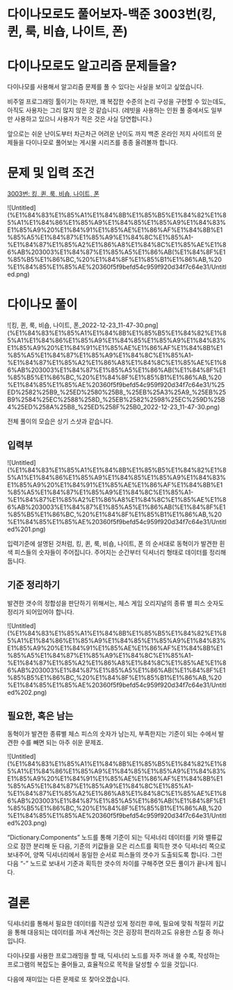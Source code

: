 # 다이나모로도 풀어보자-백준 3003번(킹, 퀸, 룩, 비숍, 나이트, 폰)

# 다이나모로도 알고리즘 문제들을?

다이나모를 사용해서 알고리즘 문제를 풀 수 있다는 사실을 보이고 싶었습니다. 

비주얼 프로그래밍 툴이기는 하지만, 꽤 복잡한 수준의 논리 구성을 구현할 수 있는데도, 아직도 사용자는 그리 많지 않은 것 같습니다. (레빗을 사용하는 인원 풀 중에서도 일부만 사용하고 있으니 사용자가 적은 것은 사실 당연합니다.)

앞으로는 쉬운 난이도부터 차근차근 어려운 난이도 까지 백준 온라인 저지 사이트의 문제들을 다이나모로 풀어보는 게시물 시리즈를 종종 올려볼까 합니다.

# 문제 및 입력 조건

[3003번: 킹, 퀸, 룩, 비숍, 나이트, 폰](https://www.acmicpc.net/problem/3003)

![Untitled](%E1%84%83%E1%85%A1%E1%84%8B%E1%85%B5%E1%84%82%E1%85%A1%E1%84%86%E1%85%A9%E1%84%85%E1%85%A9%E1%84%83%E1%85%A9%20%E1%84%91%E1%85%AE%E1%86%AF%E1%84%8B%E1%85%A5%E1%84%87%E1%85%A9%E1%84%8C%E1%85%A1-%E1%84%87%E1%85%A2%E1%86%A8%E1%84%8C%E1%85%AE%E1%86%AB%203003%E1%84%87%E1%85%A5%E1%86%AB(%E1%84%8F%E1%85%B5%E1%86%BC,%20%E1%84%8F%E1%85%B1%E1%86%AB,%20%E1%84%85%E1%85%AE%20360f5f9befd54c959f920d34f7c64e31/Untitled.png)

# 다이나모 풀이

![킹, 퀸, 룩, 비숍, 나이트, 폰_2022-12-23_11-47-30.png](%E1%84%83%E1%85%A1%E1%84%8B%E1%85%B5%E1%84%82%E1%85%A1%E1%84%86%E1%85%A9%E1%84%85%E1%85%A9%E1%84%83%E1%85%A9%20%E1%84%91%E1%85%AE%E1%86%AF%E1%84%8B%E1%85%A5%E1%84%87%E1%85%A9%E1%84%8C%E1%85%A1-%E1%84%87%E1%85%A2%E1%86%A8%E1%84%8C%E1%85%AE%E1%86%AB%203003%E1%84%87%E1%85%A5%E1%86%AB(%E1%84%8F%E1%85%B5%E1%86%BC,%20%E1%84%8F%E1%85%B1%E1%86%AB,%20%E1%84%85%E1%85%AE%20360f5f9befd54c959f920d34f7c64e31/%25ED%2582%25B9_%25ED%2580%25B8_%25EB%25A3%25A9_%25EB%25B9%2584%25EC%2588%258D_%25EB%2582%2598%25EC%259D%25B4%25ED%258A%25B8_%25ED%258F%25B0_2022-12-23_11-47-30.png)

전체 풀이의 모습은 상기 스샷과 같습니다. 

## 입력부

![Untitled](%E1%84%83%E1%85%A1%E1%84%8B%E1%85%B5%E1%84%82%E1%85%A1%E1%84%86%E1%85%A9%E1%84%85%E1%85%A9%E1%84%83%E1%85%A9%20%E1%84%91%E1%85%AE%E1%86%AF%E1%84%8B%E1%85%A5%E1%84%87%E1%85%A9%E1%84%8C%E1%85%A1-%E1%84%87%E1%85%A2%E1%86%A8%E1%84%8C%E1%85%AE%E1%86%AB%203003%E1%84%87%E1%85%A5%E1%86%AB(%E1%84%8F%E1%85%B5%E1%86%BC,%20%E1%84%8F%E1%85%B1%E1%86%AB,%20%E1%84%85%E1%85%AE%20360f5f9befd54c959f920d34f7c64e31/Untitled%201.png)

입력기준에 설명된 것처럼, 킹, 퀸, 룩, 비숍, 나이트, 폰 의 순서대로 동혁이가 발견한 흰색 피스들의 숫자들이 주어집니다. 주어지는 순간부터 딕셔너리 형태로 데이터를 정리해 둡니다.

## 기준 정리하기

발견한 갯수의 정합성을 판단하기 위해서는, 체스 게임 오리지널의 종류 별 피스 숫자도 정리가 되어있어야 합니다.

![Untitled](%E1%84%83%E1%85%A1%E1%84%8B%E1%85%B5%E1%84%82%E1%85%A1%E1%84%86%E1%85%A9%E1%84%85%E1%85%A9%E1%84%83%E1%85%A9%20%E1%84%91%E1%85%AE%E1%86%AF%E1%84%8B%E1%85%A5%E1%84%87%E1%85%A9%E1%84%8C%E1%85%A1-%E1%84%87%E1%85%A2%E1%86%A8%E1%84%8C%E1%85%AE%E1%86%AB%203003%E1%84%87%E1%85%A5%E1%86%AB(%E1%84%8F%E1%85%B5%E1%86%BC,%20%E1%84%8F%E1%85%B1%E1%86%AB,%20%E1%84%85%E1%85%AE%20360f5f9befd54c959f920d34f7c64e31/Untitled%202.png)

## 필요한, 혹은 남는

동혁이가 발견한 종류별 체스 피스의 숫자가 남는지, 부족한지는 기준이 되는 수에서 발견한 수를 빼면 되는 아주 쉬운 문제죠.

![Untitled](%E1%84%83%E1%85%A1%E1%84%8B%E1%85%B5%E1%84%82%E1%85%A1%E1%84%86%E1%85%A9%E1%84%85%E1%85%A9%E1%84%83%E1%85%A9%20%E1%84%91%E1%85%AE%E1%86%AF%E1%84%8B%E1%85%A5%E1%84%87%E1%85%A9%E1%84%8C%E1%85%A1-%E1%84%87%E1%85%A2%E1%86%A8%E1%84%8C%E1%85%AE%E1%86%AB%203003%E1%84%87%E1%85%A5%E1%86%AB(%E1%84%8F%E1%85%B5%E1%86%BC,%20%E1%84%8F%E1%85%B1%E1%86%AB,%20%E1%84%85%E1%85%AE%20360f5f9befd54c959f920d34f7c64e31/Untitled%203.png)

“Dictionary.Components” 노드를 통해 기준이 되는 딕셔너리 데이터를 키와 밸류값으로 잠깐 분리해 둔 다음, 기준의 키값들을 모은 리스트를 획득한 갯수 딕셔너리 쪽으로 보내주어, 양쪽 딕셔너리에서 동일한 순서로 피스들의 갯수가 도출되도록 합니다. 그런다음 “-” 노드로 보내서 기준과 획득한 갯수의 차이를 구해주면 모든 풀이가 끝나게 됩니다.

# 결론

딕셔너리를 통해서 필요한 데이터를 직관성 있게 정리한 후에, 필요에 맞춰 적절히 키값을 통해 대응되는 데이터를 꺼내 계산하는 것은 굉장히 편리하고도 유용한 스킬 중 하나 입니다.

다이나모를 사용한 프로그래밍을 할 때, 딕셔너리 노드를 자주 꺼내 쓸 수록, 작성하는 프로그램의 복잡도는 줄어들고, 효율적으로 목적을 달성할 수 있을 것입니다.

다음에 재미있는 다른 문제로 또 찾아오겠습니다.